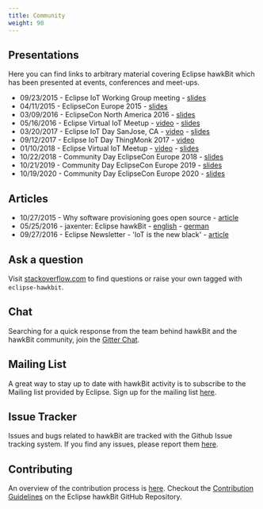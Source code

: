 ```yaml
---
title: Community
weight: 90
---
```


## Presentations

Here you can find links to arbitrary material covering Eclipse hawkBit which has been presented at events, conferences and meet-ups.

- 09/23/2015 - Eclipse IoT Working Group meeting - [slides](https://docs.bosch-iot-rollouts.com/slides/hawkBitProposal20150923.html)
- 04/11/2015 - EclipseCon Europe 2015 - [slides](https://docs.bosch-iot-rollouts.com/slides/eclipseCon2015.html)
- 03/09/2016 - EclipseCon North America 2016 - [slides](https://docs.bosch-iot-rollouts.com/slides/eclipseConNA2016.html)
- 05/16/2016 - Eclipse Virtual IoT Meetup - [video](https://www.youtube.com/watch?v=g-dhKMaaanE) - [slides](https://docs.bosch-iot-rollouts.com/slides/virtualIoTMeetup2016.html)
- 03/20/2017 - Eclipse IoT Day SanJose, CA - [video](https://www.youtube.com/watch?v=x5OfBgnYW44) - [slides](https://docs.bosch-iot-rollouts.com/slides/iotDaySanJose2017.pdf)
- 09/12/2017 - Eclipse IoT Day ThingMonk 2017 - [video](https://www.youtube.com/watch?v=7hK-kiQjKGA)
- 01/10/2018 - Eclipse Virtual IoT Meetup - [video](https://www.youtube.com/watch?v=8vcLXs9lc-4) - [slides](https://docs.bosch-iot-rollouts.com/slides/hawkBitIntroduction.html)
- 10/22/2018 - Community Day EclipseCon Europe 2018 - [slides](https://www.eclipse.org/hawkbit/slides/community-day-2018.html)
- 10/21/2019 - Community Day EclipseCon Europe 2019 - [slides](https://www.eclipse.org/hawkbit/slides/community-day-2019.html)
- 10/19/2020 - Community Day EclipseCon Europe 2020 - [slides](https://www.eclipse.org/hawkbit/slides/community-day-2020.html)

## Articles

- 10/27/2015 - Why software provisioning goes open source - [article](http://blog.bosch-si.com/categories/technology/2015/10/software-provisioning-goes-open-source-find/)
- 05/25/2016 - jaxenter: Eclipse hawkBit - [english](https://jaxenter.com/eclipse-hawkbit-126445.html) - [german](https://jaxenter.de/eclipse-hawkbit-46372)
- 09/27/2016 - Eclipse Newsletter - 'IoT is the new black' - [article](http://www.eclipse.org/community/eclipse_newsletter/2016/september/article2.php)

## Ask a question

Visit [stackoverflow.com](https://stackoverflow.com/questions/tagged/eclipse-hawkbit) to find questions or raise your own tagged with `eclipse-hawkbit`.

## Chat

Searching for a quick response from the team behind hawkBit and the hawkBit community, join the [Gitter Chat](https://gitter.im/eclipse/hawkbit).

## Mailing List

A great way to stay up to date with hawkBit activity is to subscribe to the Mailing list provided by Eclipse. Sign up for the mailing list [here](https://dev.eclipse.org/mailman/listinfo/hawkbit-dev).

## Issue Tracker

Issues and bugs related to hawkBit are tracked with the Github Issue tracking system. If you find any issues, please report them [here](https://github.com/eclipse-hawkbit/hawkbit/issues).

## Contributing

An overview of the contribution process is [here](https://wiki.eclipse.org/Development_Resources/Contributing_via_Git). Checkout the [Contribution Guidelines](https://github.com/eclipse-hawkbit/hawkbit/blob/master/CONTRIBUTING.md) on the Eclipse hawkBit GitHub Repository.
